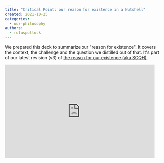 ```yaml
---
title: "Critical Point: our reason for existence in a Nutshell"
created: 2021-10-25
categories: 
  - our-philosophy
authors: 
  - rufuspollock
---
```


We prepared this deck to summarize our "reason for existence". It covers the context, the challenge and the question we distilled out of that. It's part of our latest revision (v3) of [the reason for our existence (aka SCQH)](https://tao.lifeitself.org/scqh/).

<iframe src="https://docs.google.com/presentation/d/e/2PACX-1vTc94gYMleLU527LmlAx9QlOJe3ImjyuspBEvWt5y_Zc_YfjSKyUqzRfGzxsA-DoqBEqHlinBUe04A1/embed?start=false&amp;loop=false&amp;delayms=3000" frameborder="0" width="480" height="299" allowfullscreen="true" mozallowfullscreen="true" webkitallowfullscreen="true"></iframe>
